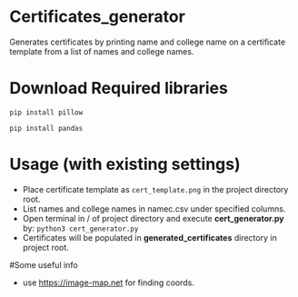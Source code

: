 # Certificates_generator
Generates certificates by printing name and college name on a certificate template from a list of names and college names.

# Download Required libraries
```pip install pillow```


```pip install pandas```

# Usage (with existing settings)
* Place certificate template as ```cert_template.png``` in the project directory root.
* List names and college names in namec.csv under specified columns.
* Open terminal in / of project directory and execute **cert_generator.py** by: 
```python3 cert_generator.py```
* Certificates will be populated in **generated_certificates** directory in project root.

#Some useful info
* use https://image-map.net for finding coords.
